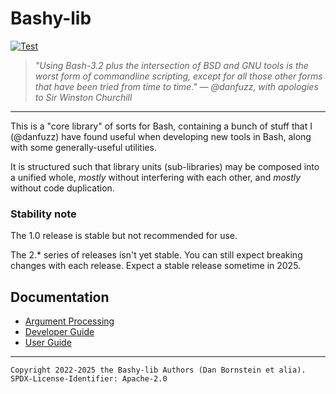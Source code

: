 Bashy-lib
=========

[![Test](https://github.com/danfuzz/bashy-lib/actions/workflows/main.yml/badge.svg)](https://github.com/danfuzz/bashy-lib/actions/workflows/main.yml)

<blockquote><i>
"Using Bash-3.2 plus the intersection of BSD and GNU tools is the worst form
of commandline scripting, except for all those other forms that have been tried
from time to time." &mdash; @danfuzz, with apologies to Sir Winston Churchill
</i></blockquote>

- - - - - - - - - -

This is a "core library" of sorts for Bash, containing a bunch of stuff that
I (@danfuzz) have found useful when developing new tools in Bash, along with
some generally-useful utilities.

It is structured such that library units (sub-libraries) may be composed into a
unified whole, _mostly_ without interfering with each other, and _mostly_
without code duplication.

### Stability note

The 1.0 release is stable but not recommended for use.

The 2.* series of releases isn't yet stable. You can still expect breaking
changes with each release. Expect a stable release sometime in 2025.

## Documentation

* [Argument Processing](./doc/arg-processor.md)
* [Developer Guide](./doc/developer-guide.md)
* [User Guide](./doc/user-guide.md)

- - - - - - - - - -
```
Copyright 2022-2025 the Bashy-lib Authors (Dan Bornstein et alia).
SPDX-License-Identifier: Apache-2.0
```
